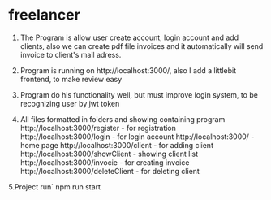 # freelancer
1. The Program is allow user create account, login account and add clients, also we can create pdf file invoices and it automatically will send invoice to client's mail adress.

2. Program is running on http://localhost:3000/, also I add a littlebit frontend, to make review easy

3. Program do his functionality well, but must improve login system, to be recognizing user by jwt token

4. All files formatted in folders and showing containing program
http://localhost:3000/register - for registration
http://localhost:3000/login - for login account
http://localhost:3000/ - home page
http://localhost:3000/client - for adding client
http://localhost:3000/showClient - showing client list
http://localhost:3000/invocie - for creating invoice
http://localhost:3000/deleteClient - for deleting client

5.Project run` npm run start
